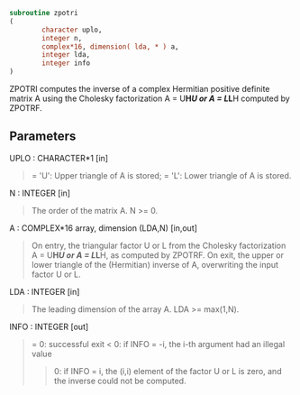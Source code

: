 ```fortran
subroutine zpotri
(
        character uplo,
        integer n,
        complex*16, dimension( lda, * ) a,
        integer lda,
        integer info
)
```

ZPOTRI computes the inverse of a complex Hermitian positive definite
matrix A using the Cholesky factorization A = U**H*U or A = L*L**H
computed by ZPOTRF.

## Parameters
UPLO : CHARACTER*1 [in]
> = 'U':  Upper triangle of A is stored;
> = 'L':  Lower triangle of A is stored.

N : INTEGER [in]
> The order of the matrix A.  N >= 0.

A : COMPLEX*16 array, dimension (LDA,N) [in,out]
> On entry, the triangular factor U or L from the Cholesky
> factorization A = U**H*U or A = L*L**H, as computed by
> ZPOTRF.
> On exit, the upper or lower triangle of the (Hermitian)
> inverse of A, overwriting the input factor U or L.

LDA : INTEGER [in]
> The leading dimension of the array A.  LDA >= max(1,N).

INFO : INTEGER [out]
> = 0:  successful exit
> < 0:  if INFO = -i, the i-th argument had an illegal value
> > 0:  if INFO = i, the (i,i) element of the factor U or L is
> zero, and the inverse could not be computed.
